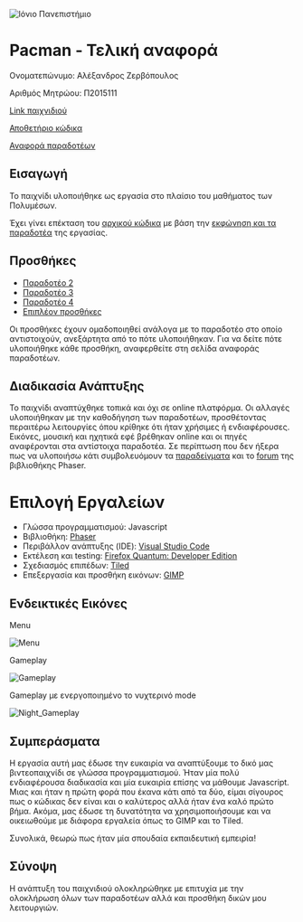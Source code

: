 ![Ιόνιο Πανεπιστήμιο](https://raw.githubusercontent.com/courses-ionio/projects/master/tweetSentimentStreamGlobe/screenshots/logo-ionio-black-150x150.jpg)

# Pacman - Τελική αναφορά

Ονοματεπώνυμο: Αλέξανδρος Ζερβόπουλος

Αριθμός Μητρώου: Π2015111

[Link παιχνιδιού](https://p15zerv.github.io/pacman/)

[Αποθετήριο κώδικα](https://github.com/p15zerv/pacman)

[Αναφορά παραδοτέων](https://github.com/courses-ionio/mm/tree/master/projects/2015111)

## Εισαγωγή

Το παιχνίδι υλοποιήθηκε ως εργασία στο πλαίσιο του μαθήματος των Πολυμέσων.

Έχει γίνει επέκταση του [αρχικού κώδικα](https://github.com/ioniodi/pacman) με βάση την [εκφώνηση και τα παραδοτέα](https://courses-ionio.github.io/projects/pacman/) της εργασίας.

## Προσθήκες

* [Παραδοτέο 2](Deliverable2)
* [Παραδοτέο 3](Deliverable3)
* [Παραδοτέο 4](Deliverable4)
* [Επιπλέον προσθήκες](Extras)

Οι προσθήκες έχουν ομαδοποιηθεί ανάλογα με το παραδοτέο στο οποίο αντιστοιχούν, ανεξάρτητα από το πότε υλοποιήθηκαν. Για να δείτε πότε υλοποιήθηκε κάθε προσθήκη, αναφερθείτε στη σελίδα αναφοράς παραδοτέων.

## Διαδικασία Ανάπτυξης

Το παιχνίδι αναπτύχθηκε τοπικά και όχι σε online πλατφόρμα. Οι αλλαγές υλοποιήθηκαν με την καθοδήγηση των παραδοτέων, προσθέτοντας περαιτέρω λειτουργίες όπου κρίθηκε ότι ήταν χρήσιμες ή ενδιαφέρουσες. Εικόνες, μουσική και ηχητικά εφέ βρέθηκαν online και οι πηγές αναφέρονται στα αντίστοιχα παραδοτέα. Σε περίπτωση που δεν ήξερα πως να υλοποιήσω κάτι συμβολευόμουν τα [παραδείγματα](http://phaser.io/examples) και το [forum](http://www.html5gamedevs.com/forum/14-phaser/) της βιβλιοθήκης Phaser.

# Επιλογή Εργαλείων

* Γλώσσα προγραμματισμού: Javascript
* Βιβλιοθήκη: [Phaser](http://phaser.io/)
* Περιβάλλον ανάπτυξης (IDE): [Visual Studio Code](https://code.visualstudio.com/)
* Εκτέλεση και testing: [Firefox Quantum: Developer Edition](https://www.mozilla.org/en-US/firefox/developer/)
* Σχεδιασμός επιπέδων: [Tiled](http://www.mapeditor.org/)
* Επεξεργασία και προσθήκη εικόνων: [GIMP](https://www.gimp.org/)

## Ενδεικτικές Εικόνες

Menu

![Menu](https://thumbs.gfycat.com/JovialJadedAgouti.webp)

Gameplay

![Gameplay](https://thumbs.gfycat.com/FearfulMeatyBluefintuna.webp)

Gameplay με ενεργοποιημένο το νυχτερινό mode

![Night_Gameplay](https://thumbs.gfycat.com/VastGratefulCockerspaniel.webp)

## Συμπεράσματα

Η εργασία αυτή μας έδωσε την ευκαιρία να αναπτύξουμε το δικό μας βιντεοπαιχνίδι σε γλώσσα προγραμματισμού. Ήταν μία πολύ ενδιαφέρουσα διαδικασία και μία ευκαιρία επίσης να μάθουμε Javascript. Μιας και ήταν η πρώτη φορά που έκανα κάτι από τα δύο, είμαι σίγουρος πως ο κώδικας δεν είναι και ο καλύτερος αλλά ήταν ένα καλό πρώτο βήμα. Ακόμα, μας έδωσε τη δυνατότητα να χρησιμοποιήσουμε και να οικειωθούμε με διάφορα εργαλεία όπως το GIMP και το Tiled.

Συνολικά, θεωρώ πως ήταν μία σπουδαία εκπαιδευτική εμπειρία!

## Σύνοψη

Η ανάπτυξη του παιχνιδιού ολοκληρώθηκε με επιτυχία με την ολοκλήρωση όλων των παραδοτέων αλλά και προσθήκη δικών μου λειτουργιών.
